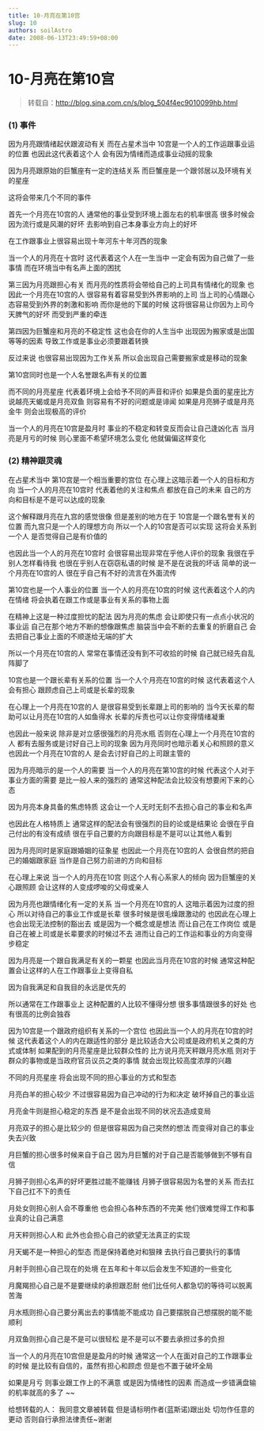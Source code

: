```yaml
---
title: 10-月亮在第10宫
slug: 10
authors: soilAstro
date: 2008-06-13T23:49:59+08:00
---
```

# 10-月亮在第10宫

> 转载自：http://blog.sina.com.cn/s/blog_504f4ec9010099hb.html

### (1) 事件


因为月亮跟情绪起伏跟波动有关
而在占星术当中
10宫是一个人的工作运跟事业运的位置
也因此这代表着这个人
会有因为情绪而造成事业动摇的现象


因为月亮跟原始的巨蟹座有一定的连结关系
而巨蟹座是一个跟邻居以及环境有关的星座


这将会带来几个不同的事件


首先一个月亮在10宫的人
通常他的事业受到环境上面左右的机率很高
很多时候会因为流行或是风潮的好坏
去影响到自己本身事业方向上的好坏


在工作跟事业上很容易出现十年河东十年河西的现象


当一个人的月亮在十宫时
这代表着这个人在一生当中
一定会有因为自己做了一些事情
而在环境当中有名声上面的困扰


第三因为月亮跟担心有关
而月亮的性质将会带给自己的上司具有情绪化的现象
也因此一个月亮在10宫的人
很容易有着容易受到外界影响的上司
当上司的心情跟心态容易受到外界的刺激和影响
而你是他的下属的时候
这将很容易让你因为上司今天脾气的好坏
而受到严重的牵连


第四因为巨蟹座和月亮的不稳定性
这也会在你的人生当中
出现因为搬家或是出国等等的因素
导致工作或是事业必须要跟着转换


反过来说
也很容易出现因为工作关系
所以会出现自己需要搬家或是移动的现象


第10宫同时也是一个人名誉跟名声有关的位置


而不同的月亮星座
代表着环境上会给予不同的声音和评价
如果是负面的星座比方说越亮天蝎或是月亮双鱼
则容易有不好的问题或是诽闻
如果是月亮狮子或是月亮金牛
则会出现极高的评价


当一个人的月亮在10宫是盈月时
事业的不稳定和转变反而会让自己逢凶化吉
当月亮是月亏的时候
则心里面不希望环境怎么变化
他就偏偏这样变化


### (2) 精神跟灵魂


在占星术当中
第10宫是一个相当重要的宫位
在心理上这暗示着一个人的目标和方向
当一个人的月亮在10宫时
代表着他的关注和焦点
都放在自己的未来
自己的方向和目标是不是可以达成的现象


这个解释跟月亮在九宫的感觉很像
但是差别的地方在于
10宫是一个跟名誉有关的位置
而九宫只是一个人的理想方向
所以一个人的10宫是否可以实现
这将会关系到一个人
是否觉得自己是有价值的


也因此当一个人的月亮在10宫时
会很容易出现非常在乎他人评价的现象
我很在乎别人怎样看待我
也很在乎别人在窃窃私语的时候
是不是在说我的坏话
简单的说一个月亮在10宫的人
很在乎自己有不好的流言在外面流传


第10宫也是一个人事业的位置
当一个人的月亮在10宫的时候
这代表着这个人的内在情绪
将会执着在跟工作或是事业有关系的事物上面


在精神上这是一种过度担忧的配法
因为月亮的焦虑
会让即使只有一点点小状况的事业运
自己在那个地方不断的想像跟焦虑
脑袋当中会不断的去重复的折磨自己
会去把自己事业上面的不顺遂给无端的扩大


所以一个月亮在10宫的人
常常在事情还没有到不可收拾的时候
自己就已经先自乱阵脚了


10宫也是一个跟长辈有关系的位置
当一个人个月亮在10宫的时候
这代表着这个人会有担心
跟顾虑自己上司或是长辈的现象


在心理上一个月亮在10宫的人
是很容易受到长辈跟上司的影响的
当今天长辈的帮助可以让月亮在10宫的人如鱼得水
长辈的斥责也可以让你变得情绪凝重


也因此一般来说
除非是对立感很强烈的月亮水瓶
否则在心理上一个月亮在10宫的人
都有去服务或是讨好自己上司的现象
因为月亮同时也暗示着关心和照顾的意义
也因此一个月亮在10宫的人
是会去讨好自己的上司跟主管的


因为月亮暗示的是一个人的需要
当一个人的月亮在第10宫的时候
代表这个人对于事业方面的需要
是比一般人来的强烈的
通常这种配法会比较没有想要闲下来的心态


因为月亮本身具备的焦虑特质
这会让一个人无时无刻不去担心自己的事业和名声


也因此在人格特质上
通常这样的配法会有很强烈的目的论或是结果论
会很在乎自己付出的有没有成绩
很在乎自己要的方向跟目标是不是可以让其他人看到


因为月亮同时是家庭跟婚姻的征象星
也因此一个月亮在10宫的人
会很自然的把自己的婚姻跟家庭
当作是自己努力前进的方向和目标


在心理上来说
当一个人的月亮在10宫
则这个人有心系家人的倾向
因为巨蟹座的关心跟照顾
会让这样的人变成啰唆的父母或亲人


因为月亮也跟情绪化有一定的关系
当一个月亮在10宫的人
这暗示着因为过度的担心
所以对待自己的事业工作或是长辈
很多时候是很毛燥跟激动的
也因此在心理上也会出现无法控制的豁出去
或是因为一个概念或是想法
而让自己在工作岗位
或是自己在被上司或是长辈要求的时候过不去
进而让自己的工作运和事业的方向变得步稳定


因为月亮是一个跟自我满足有关的一颗星
也因此当月亮在10宫的时候
通常这种配置会让这样的人在工作跟事业上变得自私


因为自我满足和自我目的永远是优先的


所以通常在工作跟事业上
这种配置的人比较不懂得分想
很多事情跟很多的好处
也有很高的比例会独吞


因为10宫是一个跟政府组织有关系的一个宫位
也因此当一个人的月亮在10宫的时候
这代表着这个人的内在跟适性的部分
是比较适合大公司或是政府机关之类的方式或体制
如果配到的月亮星座是比较群众性的
比方说月亮天秤跟月亮水瓶
则对于群众的事物或是当政府官员议员之类的事情
就会出现比较高度浓厚的兴趣


不同的月亮星座
将会出现不同的担心事业的方式和型态


月亮白羊的担心较少
不过很容易因为自己冲动的行为和决定
破坏掉自己的事业运


月亮金牛则是担心稳定的东西
是不是会出现不同的状况去造成变局


月亮双子的担心是比较少的
但是很容易因为自己突然的想法
而变得对自己的事业失去兴致


月巨蟹的担心很多时候来自于自己
因为月巨蟹的对于自己是否能够做到不够有自信


月狮子则担心名声的好坏更胜过能不能赚钱
月狮子很容易因为名誉的关系
而去扛下自己扛不下的责任


月处女则担心别人会不尊重他
也会担心各种东西的不完美
他们很难觉得工作和事业真的让自己满意


月天秤则担心人和
此外也会担心自己的欲望无法真正的实现


月天蝎不是一种担心的型态
而是保持着绝对和狠辣
去执行自己要执行的事情


月射手则担心自己现在的处境
在五年和十年以后会发生不知道的一些变化


月魔羯担心自己是不是要继续的承担跟忍耐
他们比任何人都急切的等待可以脱离苦海


月水瓶则担心自己要分离出去的事情能不能成功
自己要摆脱自己想摆脱的能不能顺利


月双鱼则担心自己是不是可以很轻松
是不是可以不要去承担过多的负担


当一个人的月亮在10宫但是是盈月的时候
通常这一个人在面对自己的工作跟事业的时候
是比较有自信的，虽然有担心和顾虑
但是也不置于破坏全局


如果是月亏
则事业跟工作上的不满意
或是因为情绪性的因素
而造成一步错满盘输的机率就高的多了
~~


给想转载的人：
我同意文章被转载
但是请标明作者(蓝斯诺)跟出处
切勿作任意的更动
否则自行承担法律责任~谢谢


 


  